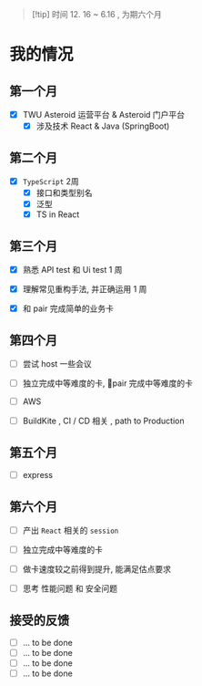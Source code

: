 >[!tip] 时间 12. 16 ~ 6.16 , 为期六个月


# 我的情况

## 第一个月 

- [x] TWU   Asteroid 运营平台 & Asteroid 门户平台
	- [x]  涉及技术 React & Java (SpringBoot)

## 第二个月

- [x] `TypeScript` 2周
	- [x]  接口和类型别名
	- [x]   泛型 
	- [x]  TS in React

## 第三个月

- [x] 熟悉 API test 和 Ui test    1 周
- [x] 理解常见重构手法, 并正确运用    1 周
- [x] 和 pair 完成简单的业务卡 


## 第四个月
- [ ] 尝试 host 一些会议 
- [ ] 独立完成中等难度的卡, pair 完成中等难度的卡
- [ ] AWS 
- [ ] BuildKite , CI / CD 相关 , path to Production


## 第五个月
- [ ] express

## 第六个月
- [ ] 产出 `React` 相关的 `session`
- [ ] 独立完成中等难度的卡
- [ ] 做卡速度较之前得到提升, 能满足估点要求
- [ ] 思考 性能问题 和 安全问题


## 接受的反馈

- [ ] ... to be done
- [ ] ... to be done
- [ ] ... to be done
- [ ] ... to be done